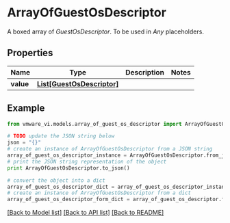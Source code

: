 # ArrayOfGuestOsDescriptor

A boxed array of *GuestOsDescriptor*. To be used in *Any* placeholders. 

## Properties
Name | Type | Description | Notes
------------ | ------------- | ------------- | -------------
**value** | [**List[GuestOsDescriptor]**](GuestOsDescriptor.md) |  | 

## Example

```python
from vmware_vi.models.array_of_guest_os_descriptor import ArrayOfGuestOsDescriptor

# TODO update the JSON string below
json = "{}"
# create an instance of ArrayOfGuestOsDescriptor from a JSON string
array_of_guest_os_descriptor_instance = ArrayOfGuestOsDescriptor.from_json(json)
# print the JSON string representation of the object
print ArrayOfGuestOsDescriptor.to_json()

# convert the object into a dict
array_of_guest_os_descriptor_dict = array_of_guest_os_descriptor_instance.to_dict()
# create an instance of ArrayOfGuestOsDescriptor from a dict
array_of_guest_os_descriptor_form_dict = array_of_guest_os_descriptor.from_dict(array_of_guest_os_descriptor_dict)
```
[[Back to Model list]](../README.md#documentation-for-models) [[Back to API list]](../README.md#documentation-for-api-endpoints) [[Back to README]](../README.md)


